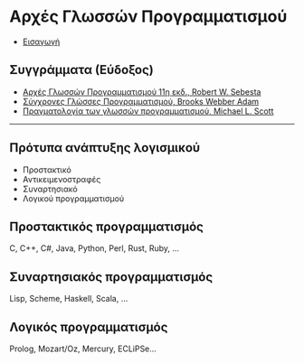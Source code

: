 # Αρχές Γλωσσών Προγραμματισμού

* [Εισαγωγή](./cpl_sebesta/ch01/index.md)

<!-- * Συντακτικό και σημασιολογία
* [Λεκτική και συντακτική ανάλυση](./cpl_sebesta/ch04/index.md)
* Ονόματα, προσδέσεις και εμβέλειες -->

<!-- * [Η εξέλιξη των σημαντικότερων γλωσσών προγραμματισμού](./cpl_sebesta/ch02/index.md)
* [Συντακτικό και σημασιολογία](./cpl_sebesta/ch03/index.md)
* [Ονόματα, προσδέσεις και εμβέλειες](./cpl_sebesta/ch05/index.md) -->

## Συγγράμματα (Εύδοξος)

* [Αρχές Γλωσσών Προγραμματισμού 11η εκδ., Robert W. Sebesta](https://www.mgiurdas.gr/biblia/arhes-glosson-programmatismoy-11i-ekdosi)
* [Σύγχρονες Γλώσσες Προγραμματισμού, Brooks Webber Adam](https://www.cup.gr/book/sigchrones-glosses-programmatismou/)
* [Πραγματολογία των γλωσσών προγραμματισμού, Michael L. Scott](http://www.klidarithmos.gr/pragmatologia-twn-glwsswn-programmatismoy)

---

## Πρότυπα ανάπτυξης λογισμικού

* Προστακτικό 
* Αντικειμενοστραφές
* Συναρτησιακό
* Λογικού προγραμματισμού

## Προστακτικός προγραμματισμός

C, C++, C#, Java, Python, Perl, Rust, Ruby, ...

## Συναρτησιακός προγραμματισμός

Lisp, Scheme, Haskell, Scala, ...

<!-- ### Haskell

https://github.com/wimvanderbauwhede/HaskellMOOC -->


<!-- ### Windows installation

Εγκατάσταση με το chocolatey στα windows -->

## Λογικός προγραμματισμός

Prolog, Mozart/Oz, Mercury, ECLiPSe...